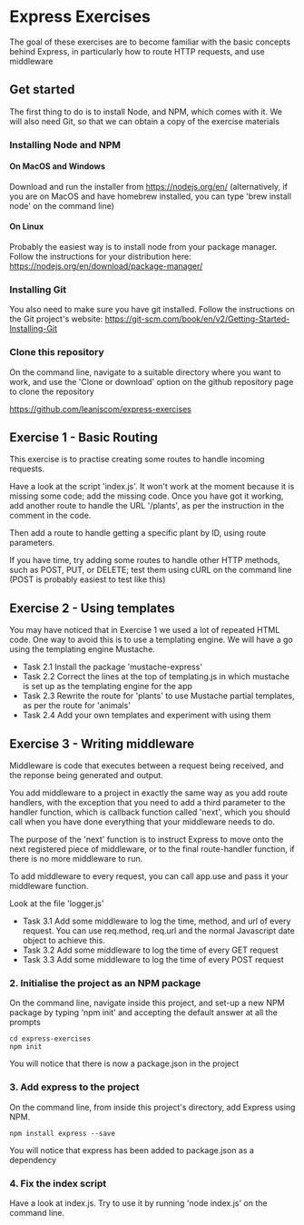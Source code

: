 # Express Exercises
The goal of these exercises are to become familiar with the basic concepts behind Express, in particularly how to route HTTP requests, and use middleware

## Get started
The first thing to do is to install Node, and NPM, which comes with it.  We will also need Git, so that we can obtain a copy of the exercise materials

### Installing Node and NPM

#### On MacOS and Windows
Download and run the installer from https://nodejs.org/en/
(alternatively, if you are on MacOS and have homebrew installed, you can type 'brew install node' on the command line)

#### On Linux
Probably the easiest way is to install node from your package manager.  Follow the instructions for your distribution here: https://nodejs.org/en/download/package-manager/

### Installing Git
You also need to make sure you have git installed.  Follow the instructions on the Git project's website:
https://git-scm.com/book/en/v2/Getting-Started-Installing-Git

### Clone this repository
On the command line, navigate to a suitable directory where you want to work, and use the 'Clone or download' option on the github repository page to clone the repository

https://github.com/leanjscom/express-exercises

## Exercise 1 - Basic Routing
This exercise is to practise creating some routes to handle incoming requests.

Have a look at the script 'index.js'.  It won't work at the moment because it is missing some code; add the missing code.  Once you have got it working, add another route to handle the URL '/plants', as per the instruction in the comment in the code.

Then add a route to handle getting a specific plant by ID, using route parameters.

If you have time, try adding some routes to handle other HTTP methods, such as POST, PUT, or DELETE; test them using cURL on the command line (POST is probably easiest to test like this)


## Exercise 2 - Using templates
You may have noticed that in Exercise 1 we used a lot of repeated HTML code.  One way to avoid this is to use a templating engine.  We will have a go using the templating engine Mustache.

* Task 2.1 Install the package 'mustache-express'
* Task 2.2 Correct the lines at the top of templating.js in which mustache is set up as the templating engine for the app
* Task 2.3 Rewrite the route for 'plants' to use Mustache partial templates, as per the route for 'animals'
* Task 2.4 Add your own templates and experiment with using them


## Exercise 3 - Writing middleware
Middleware is code that executes between a request being received, and the reponse being generated and output.

You add middleware to a project in exactly the same way as you add route handlers, with the exception that you need to add a third parameter to the handler function, which is callback function called 'next', which you should call when you have done everything that your middleware needs to do.

The purpose of the 'next' function is to instruct Express to move onto the next registered piece of middleware, or to the final route-handler function, if there is no more middleware to run.

To add middleware to every request, you can call app.use and pass it your middleware function.

Look at the file 'logger.js'

* Task 3.1 Add some middleware to log the time, method, and url of every request.  You can use req.method, req.url and the normal Javascript date object to achieve this.
* Task 3.2 Add some middleware to log the time of every GET request
* Task 3.3 Add some middleware to log the time of every POST request


### 2.  Initialise the project as an NPM package
On the command line, navigate inside this project, and set-up a new NPM package by typing 'npm init' and accepting the default answer at all the prompts

	cd express-exercises
	npm init

You will notice that there is now a package.json in the project

### 3.  Add express to the project
On the command line, from inside this project's directory, add Express using NPM.

	npm install express --save

You will notice that express has been added to package.json as a dependency

### 4.  Fix the index script
Have a look at index.js.  Try to use it by running 'node index.js' on the command line.
